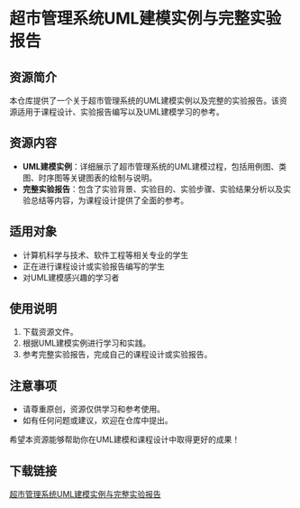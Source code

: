 # 超市管理系统UML建模实例与完整实验报告

## 资源简介

本仓库提供了一个关于超市管理系统的UML建模实例以及完整的实验报告。该资源适用于课程设计、实验报告编写以及UML建模学习的参考。

## 资源内容

- **UML建模实例**：详细展示了超市管理系统的UML建模过程，包括用例图、类图、时序图等关键图表的绘制与说明。
- **完整实验报告**：包含了实验背景、实验目的、实验步骤、实验结果分析以及实验总结等内容，为课程设计提供了全面的参考。

## 适用对象

- 计算机科学与技术、软件工程等相关专业的学生
- 正在进行课程设计或实验报告编写的学生
- 对UML建模感兴趣的学习者

## 使用说明

1. 下载资源文件。
2. 根据UML建模实例进行学习和实践。
3. 参考完整实验报告，完成自己的课程设计或实验报告。

## 注意事项

- 请尊重原创，资源仅供学习和参考使用。
- 如有任何问题或建议，欢迎在仓库中提出。

希望本资源能够帮助你在UML建模和课程设计中取得更好的成果！

## 下载链接

[超市管理系统UML建模实例与完整实验报告](https://pan.quark.cn/s/3dce73d2b154)